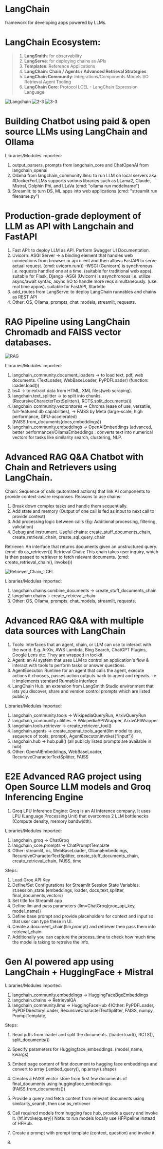 # LangChain
framework for developing apps powered by LLMs.

# **LangChain Ecosystem:**
 >    1. **LangSmith**: for observability
 >    2. **LangServe**: for deploying chains as APIs
 >    3. **Templates**: Reference Applications
 >    4. **LangChain: Chain / Agents / Advanced Retrieval Strategies**
 >    5. **LangChain Community**: Integrations/Components
                    Models I/O
                    Retrieval
                    Agent Tooling
 >    6. **LangChain Core**: Protocol
                    LCEL - LangChain Expression Language

![Langchain](https://github.com/user-attachments/assets/a1f99271-f914-41f3-9a9d-9dee10483c1d)
![2-3](https://github.com/user-attachments/assets/8dc0af25-769c-42f9-a0c0-6d5b7c430114)
![3-3](https://github.com/user-attachments/assets/cdf5526c-0f2a-46c3-b796-244578c063b5)

 # Building Chatbot using paid & open source LLMs using LangChain and Ollama
 Libraries/Modules imported: 
1. output_parsers, prompts from langchain_core and ChatOpenAI from langchain_openai
2. Ollama from langchain_community.llms: to run LLM on local servers aka. #DockerForLLMs supports various libraries such as LLama2, Claude, Mistral, Dolphin Phi, and LLaVa (cmd: "ollama run modelname")
3. Streamlit: to turn DS, ML apps into web applications (cmd: "streamlit run filename.py")

 # Production-grade deployment of LLM as API with Langchain and FastAPI
1. Fast API: to deploy LLM as API. Perform Swagger UI Documentation.
2. Uvicorn: ASGI Server -> a binding element that handles web connections from browser or api client and then allows FastAPI to serve actual request. (cmd: uvicorn.run())
   -WSGI (Gunicorn) is synchronous i.e. requests handled one at a time. (suitable for traditional web apps). suitable for Flask, Django
   -ASGI (Uvicorn) is asynchronous i.e. utilize async/await syntax, async I/O to handle more reqs simultaneously. (use: real time appns). suitable for FastAPI, Starlette    
3. add_routes from LangServe: to deploy LangChain runnables and chains as REST API
4. Other: OS, Ollama, prompts, chat_models, streamlit, requests.

 # RAG Pipeline using LangChain Chromadb and FAISS vector databases.
![RAG](https://github.com/user-attachments/assets/5ead9382-0ec4-40d8-bc4f-a512b7572b62)

Libraries/Modules imported: 
1. langchain_community.document_loaders -> to load text, pdf, web documents. (TextLoader, WebBaseLoader, PyPDFLoader) (function: loader.load())
2. bs4 -> to extract data from HTML, XML files(web scraping).
3. langchain.text_splitter -> to split into chunks. (RecursiveCharacterTextSplitter(), RCTS.split_documents())
4. langchain_community.vectorstores -> Chroma (ease of use, versatile, full-featured db capabilities),
                                    -> FAISS by Meta (large-scale, high performance, GPU-accelerated) (FAISS.from_documents(docs,embeddings))
6. langchain_community.embeddings -> OpenAIEmbeddings (advanced, better performance)/OllamaEmbeddings : converts text into numerical vectors for tasks like similarity search, clustering, NLP. 

# Advanced RAG Q&A Chatbot with Chain and Retrievers using LangChain.

Chain: Sequence of calls (automated actions) that link AI components to provide context-aware responses.
Reasons to use chains: 
1. Break down complex tasks and handle them sequentially.
2. Add state and memory (Output of one call is fed as input to next call to provide context)
3. Add processing logic between calls (Eg: Additional processing, filtering, validation)
4. Debug and instrument.
Useful chains: create_stuff_documents_chain, create_retrieval_chain, create_sql_query_chain

Retriever: An interface that returns documents given an unstructured query. (cmd: db.as_retriever())
Retrieval Chain: This chain takes user inquiry, which is then passed to retriever to fetch relevant documents. (cmd: create_retrieval_chain(), invoke())

![Retriever_Chain_LCEL](https://github.com/user-attachments/assets/8f2f9dfa-fec8-4c30-9105-645a140cf2aa)

Libraries/Modules imported:
1. langchain.chains.combine_documents -> create_stuff_documents_chain
2. langchain.chains-> create_retrieval_chain
3. Other: OS, Ollama, prompts, chat_models, streamlit, requests.

# Advanced RAG Q&A with multiple data sources with LangChain
1. Tools: Interfaces that an agent, chain, or LLM can use to interact with the world. E.g. ArXiv, AWS Lambda, Bing Search, ChatGPT Plugins, Google Lens etc.
   They are wrapped in toolkit.
2. Agent: an AI system that uses LLM to control an application's flow & interact with tools to perform tasks or answer questions.
3. AgentExecutor: Runtime for an agent that calls the agent, execute actions it chooses, passes action outputs back to agent and repeats. i.e. it implements standard Runnable interface  
4. LangChain Hub: an extension from LangSmith Studio environment that lets you discover, share and version control prompts which are listed publicly.

Libraries/Modules imported:
1. langchain_community.tools -> WikipediaQueryRun, ArxivQueryRun
2. langchain_community.utilities -> WikipediaAPIWrapper, ArxivAPIWrapper
3. langchain.tools.retriever -> create_retriever_tool()
4. langchain.agents -> create_openai_tools_agent(llm model to use, sequence of tools, prompt), AgentExecutor.invoke({"input"})
5. langchain.hub -> hub.pull()  (all publicly listed prompts are available in hub)
6. Other: OpenAIEmbeddings, WebBaseLoader, RecursiveCharacterTextSplitter, FAISS

# E2E Advanced RAG project using Open Source LLM models and Groq Inferencing Engine
1. Groq LPU Inference Engine: Groq is an AI Inference company. It uses LPU (Language Processing Unit) that overcomes 2 LLM bottlenecks (Compute density, memory bandwidth).

Libraries/Modules imported:
1. langchain_groq -> ChatGroq 
2. langchain_core.prompts -> ChatPromptTemplate
3. Other: streamlit, os, WebBaseLoader, OllamaEmbeddings, RecursiveCharacterTextSplitter, create_stuff_documents_chain, create_retrieval_chain, FAISS, time

Steps:
1) Load Groq API Key
2) Define/Set Configurations for Streamlit Session State Variables.         st.session_state.(embeddings, loader, docs,text_splitter, final_documents,vectors)
3) Set title for Streamlit app
4) Define llm and pass parameters (llm=ChatGroq(groq_api_key, model_name))
5) Define base prompt and provide placeholders for context and input so that user can type these in UI.
6) Create a document_chain(llm,prompt) and retriever then pass them into retrieval_chain.
7) Additionally you can capture the process_time to check how much time the model is taking to retreive the info.
   
# Gen AI powered app using LangChain + HuggingFace + Mistral

Libraries/Modules imported: 
1) langchain_community.embeddings -> HuggingFaceBgeEmbeddings
2) langchain.chains -> RetrievalQA
3) langchain_community.llms -> HuggingFaceHub
4)Other: PyPDFLoader, PyPDFDirectoryLoader, RecursiveCharacterTextSplitter, FAISS, numpy, PromptTemplate,

Steps: 
1) Read pdfs from loader and split the documents. (loader.load(), RCTS(), split_documents())
2) Specify parameters for Huggingface_embeddings. (model_name, kwargs)
3) Embed page content of first document to hugging face embeddings and convert to array (.embed_query(), np.array().shape)
4) Creates a FAISS vector store from first few documents of final_documents using huggingface_embeddings. (FAISS.from_documents())
5) Provide a query and fetch content from relevant documents using similarity_search, then use as_retriever
6) Call required models from hugging face hub, provide a query and invoke it. (hf.invoke(query))
   Note: to run models locally use HFPipeline instead of HFHub.
7) Create a prompt with prompt template (context, question) and invoke it.

9) 
